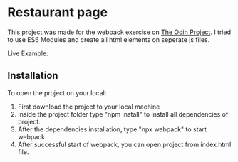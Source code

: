 # Restaurant page

This project was made for the webpack exercise on [The Odin Project](https://www.theodinproject.com/paths/full-stack-javascript/courses/javascript/lessons/restaurant-page). I tried to use ES6 Modules and create all html elements on seperate js files.

Live Example:

## Installation

To open the project on your local:

1. First download the project to your local machine
2. Inside the project folder type "npm install" to install all dependencies of project.
3. After the dependencies installation, type "npx webpack" to start webpack.
4. After successful start of webpack, you can open project from index.html file.
